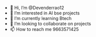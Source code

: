 - 👋 Hi, I’m @Devenderrao12
- 👀 I’m interested in AI bse projects
- 🌱 I’m currently learning Btech
- 💞️ I’m looking to collaborate on projects
- 📫 How to reach me 9663571425
<!---
Devenderrao12/Devenderrao12 is a ✨ special ✨ repository because its `README.md` (this file) appears on your GitHub profile.
You can click the Preview link to take a look at your changes.
--->
